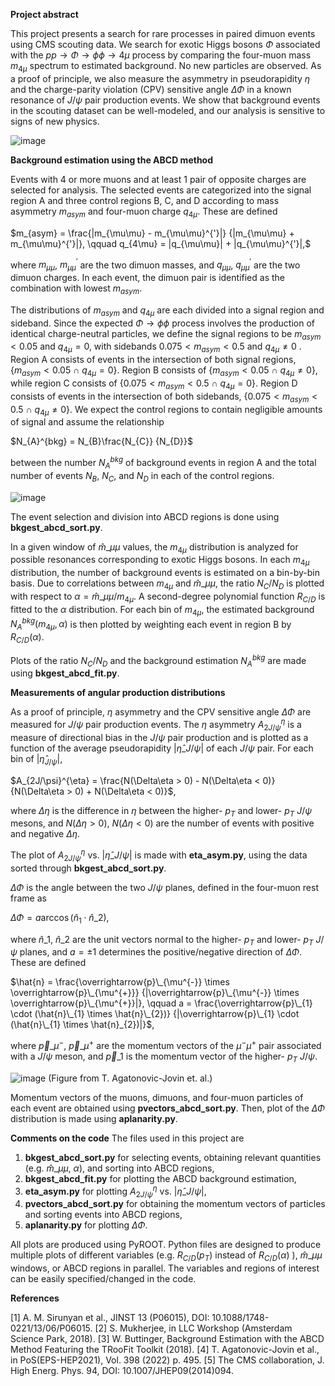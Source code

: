 **Project abstract**

This project presents a search for rare processes in paired dimuon events using 
CMS scouting data. We search for exotic Higgs bosons $\Phi$ associated with the 
$pp \rightarrow \Phi \rightarrow \phi\phi \rightarrow 4\mu$ process by comparing the 
four-muon mass $m_{4\mu}$ spectrum to estimated background. No new particles are 
observed. As a proof of principle, we also measure the asymmetry in pseudorapidity 
$\eta$ and the charge-parity violation (CPV) sensitive angle $\Delta\Phi$ in a known 
resonance of $J/\psi$ pair production events. We show that background events in the 
scouting dataset can be well-modeled, and our analysis is sensitive to signs of new 
physics.

![image](https://github.com/user-attachments/assets/a4982b45-2569-4580-baef-0cf587e62c8b)


**Background estimation using the ABCD method**

Events with 4 or more muons and at least 1 pair of opposite charges are selected for 
analysis. The selected events are categorized into the signal region A and three 
control regions B, C, and D according to mass asymmetry $m_{asym}$ and four-muon 
charge $q_{4\mu}$. These are defined

$m_{asym}  = \frac{|m_{\mu\mu} - m_{\mu\mu}^{'}|} {|m_{\mu\mu} + m_{\mu\mu}^{'}|},
\qquad q_{4\mu} = |q_{\mu\mu}| + |q_{\mu\mu}^{'}|,$

where $m_{\mu\mu}$, $m_{\mu\mu}^{'}$ are the two dimuon masses, and $q_{\mu\mu}$,
$q_{\mu\mu}^{'}$ are the two dimuon charges. In each event, the dimuon pair is 
identified as the combination with lowest $m_{asym}$.

The distributions of $m_{asym}$ and $q_{4\mu}$ are each divided into a signal region 
and sideband. Since the expected $\Phi \rightarrow \phi\phi$ process involves the 
production of identical charge-neutral particles, we define the signal regions to be 
$m_{asym} < 0.05$ and $q_{4\mu} = 0$, with sidebands $0.075 < m_{asym} < 0.5$ and 
$q_{4\mu} \neq 0$ . Region A consists of events in the intersection of both signal 
regions, $\{m_{asym} < 0.05\ \cap\ q_{4\mu} = 0\}$. Region B consists of 
$\{m_{asym} < 0.05\ \cap\ q_{4\mu} \neq 0 \}$, while region C consists of 
$\{0.075 < m_{asym} < 0.5\ \cap\ q_{4\mu} = 0 \}$. Region D consists of events in the 
intersection of both sidebands, $\{0.075 < m_{asym} < 0.5\ \cap\ q_{4\mu} \neq 0 \}$. 
We expect the control regions to contain negligible amounts of signal and assume the 
relationship

$N_{A}^{bkg} = N_{B}\frac{N_{C}} {N_{D}}$

between the number $N_{A}^{bkg}$ of background events in region A and the total number
of events $N_{B}$, $N_{C}$, and $N_{D}$ in each of the control regions.

![image](https://github.com/user-attachments/assets/7de26254-27aa-4ee5-9684-a36eb9766719)

The event selection and division into ABCD regions is done using 
**bkgest_abcd_sort.py**.

In a given window of $\hat{m}\_{\mu\mu}$ values, the $m_{4\mu}$ distribution is 
analyzed for possible resonances corresponding to exotic Higgs bosons. In each 
$m_{4\mu}$ distribution, the number of background events is estimated on a bin-by-bin 
basis. Due to correlations between $m_{4\mu}$ and $\hat{m}\_{\mu\mu}$, the ratio 
$N_{C} / N_{D}$ is plotted with respect to $\alpha = \hat{m}\_{\mu\mu} / m_{4\mu}$. 
A second-degree polynomial function $R_{C/D}$ is fitted to the $\alpha$ distribution. 
For each bin of $m_{4\mu}$, the estimated background $N_{A}^{bkg}(m_{4\mu}, \alpha)$ 
is then plotted by weighting each event in region B by $R_{C/D}(\alpha)$.

Plots of the ratio $N_{C} / N_{D}$ and the background estimation $N_{A}^{bkg}$ are 
made using **bkgest_abcd_fit.py**.


**Measurements of angular production distributions**

As a proof of principle, $\eta$ asymmetry and the CPV sensitive angle $\Delta\Phi$ are
measured for $J/\psi$ pair production events. The $\eta$ asymmetry 
$A_{2J/\psi}^{\eta}$ is a measure of directional bias in the $J/\psi$ pair production 
and is plotted as a function of the average pseudorapidity $|\hat{\eta}\_{J/\psi}|$ 
of each $J/\psi$ pair. For each bin of $|\hat{\eta}_{J/\psi}|$,

$A_{2J/\psi}^{\eta} = \frac{N(\Delta\eta > 0) - N(\Delta\eta < 0)} 
{N(\Delta\eta > 0) + N(\Delta\eta < 0)}$,

where $\Delta\eta$ is the difference in $\eta$ between the higher- $p_{T}$ and 
lower- $p_{T}$ $J/\psi$ mesons, and $N(\Delta\eta > 0)$, $N(\Delta\eta < 0)$ are the 
number of events with positive and negative $\Delta\eta$.

The plot of $A_{2J/\psi}^{\eta}$ vs. $|\hat{\eta}\_{J/\psi}|$ is made with
**eta_asym.py**, using the data sorted through **bkgest_abcd_sort.py**.


$\Delta\Phi$ is the angle between the two $J/\psi$ planes, defined in the four-muon 
rest frame as

$\Delta\Phi = a\arccos(\hat{n}_{1} \cdot \hat{n}\_{2})$,

where $\hat{n}\_{1}$, $\hat{n}\_{2}$ are the unit vectors normal to the 
higher- $p_{T}$ and lower- $p_{T}$ $J/\psi$ planes, and $a = \pm 1$ determines the 
positive/negative direction of $\Delta\Phi$. These are defined

$\hat{n} = \frac{\overrightarrow{p}\_{\mu^{-}} \times \overrightarrow{p}\_{\mu^{+}}}
{|\overrightarrow{p}\_{\mu^{-}} \times \overrightarrow{p}\_{\mu^{+}}|}, 
\qquad a = \frac{\overrightarrow{p}\_{1} \cdot (\hat{n}\_{1} \times \hat{n}\_{2})}
{|\overrightarrow{p}\_{1} \cdot (\hat{n}\_{1} \times \hat{n}_{2})|}$,

where $\overrightarrow{p}\_{\mu^{-}}$, $\overrightarrow{p}\_{\mu^{+}}$ are the 
momentum vectors of the $\mu^{-}\mu^{+}$ pair associated with a $J/\psi$ meson, 
and $\overrightarrow{p}\_{1}$ is the momentum vector of the higher- $p_{T}$ $J/\psi$.

![image](https://github.com/user-attachments/assets/7d4b9931-ce73-4495-811f-5cecfedacbe0)
(Figure from T. Agatonovic-Jovin et. al.)

Momentum vectors of the muons, dimuons, and four-muon particles of each event are
obtained using **pvectors_abcd_sort.py**. Then, plot of the $\Delta\Phi$ distribution
is made using **aplanarity.py**.


**Comments on the code**
The files used in this project are

1. **bkgest_abcd_sort.py** for selecting events, obtaining relevant quantities
   (e.g. $\hat{m}\_{\mu\mu}$, $\alpha$), and sorting into ABCD regions,
2. **bkgest_abcd_fit.py** for plotting the ABCD background estimation,
3. **eta_asym.py** for plotting $A_{2J/\psi}^{\eta}$ vs. $|\hat{\eta}\_{J/\psi}|$,
4. **pvectors_abcd_sort.py** for obtaining the momentum vectors of particles and
   sorting events into ABCD regions,
5. **aplanarity.py** for plotting $\Delta\Phi$.

All plots are produced using PyROOT. Python files are designed to produce multiple
plots of different variables (e.g. $R_{C/D}(p_{T})$ instead of $R_{C/D}(\alpha)$ ), 
$\hat{m}\_{\mu\mu}$ windows, or ABCD regions in parallel. 
The variables and regions of interest can be easily specified/changed in the code.


**References**

[1] A. M. Sirunyan et al., JINST 13 (P06015), DOI: 10.1088/1748-0221/13/06/P06015.
[2] S. Mukherjee, in LLC Workshop (Amsterdam Science Park, 2018).
[3] W. Buttinger, Background Estimation with the ABCD Method Featuring the TRooFit 
Toolkit (2018).
[4] T. Agatonovic-Jovin et al., in PoS(EPS-HEP2021), Vol. 398 (2022) p. 495.
[5] The CMS collaboration, J. High Energ. Phys. 94, DOI: 10.1007/JHEP09(2014)094.

